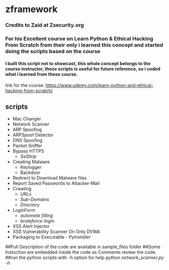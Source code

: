 # zframework
### Credits to Zaid at Zsecurity.org 
### For his Excellent course on Learn Python & Ethical Hacking From Scratch from their only i learned this concept and started doing the scripts based on the course 
#### I built this script not to showcast, this whole concept belongs to the course instructor, these scripts is useful for future reference, so i coded what i learned from these course.

link for the course: https://www.udemy.com/learn-python-and-ethical-hacking-from-scratch/

## scripts
* Mac Changer
* Network Scanner
* ARP Spoofing
* ARPSpoof Detector
* DNS Spoofing
* Packet Sniffer
* Bypass HTTPS 
    - *SslStrip*
* Creating Malware 
    - Keylogger 
    - Backdoor
* Redirect to Download Malware files
* Report Saved Passwords to Attacker-Mail
* Crawling 
    - *URLs* 
    - *Sub-Domains* 
    - *Directory*
* LoginForm 
    - *automate filling* 
    - *bruteforce-login*
* XSS Alert Injector
* XSS Vulnerability Scanner On Only DVWA
* Packaging to Executable - *Pyinstaller*


##Full Description of the code are available in sample_files folder 
##Some Instuction are embedded inside the code as Comments review the code.
##run the python scripts with -h option for help *python network_scanner.py -h* 
